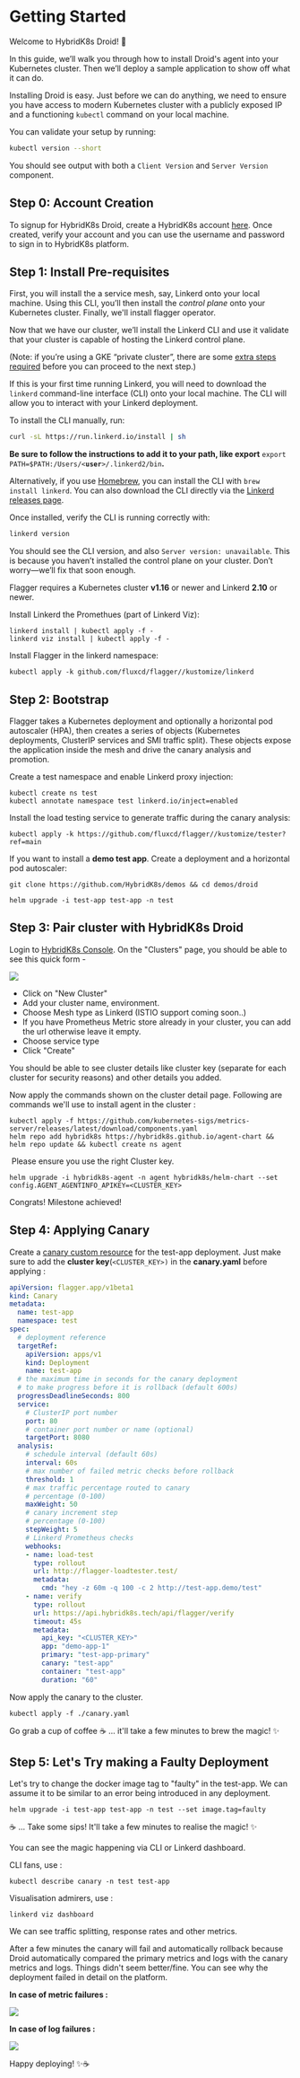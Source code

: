# **Getting Started**

Welcome to HybridK8s Droid! 🎈

In this guide, we’ll walk you through how to install Droid's agent into your Kubernetes cluster. Then we’ll deploy a sample application to show off what it can do.

Installing Droid is easy. Just before we can do anything, we need to ensure you have access to modern Kubernetes cluster with a publicly exposed IP and a functioning `kubectl` command on your local machine.

You can validate your setup by running:

```bash
kubectl version --short
```

You should see output with both a `Client Version` and `Server Version` component.

## **Step 0: Account Creation**

To signup for HybridK8s Droid, create a HybridK8s account [here](https://hybridk8s.tech/signup). Once created, verify your account and you can use the username and password to sign in to HybridK8s platform. 

## **Step 1: Install Pre-requisites**

First, you will install the a service mesh, say, Linkerd onto your local machine. Using this CLI, you’ll then install the _control plane_ onto your Kubernetes cluster. Finally, we'll install flagger operator. 

Now that we have our cluster, we’ll install the Linkerd CLI and use it validate that your cluster is capable of hosting the Linkerd control plane.

(Note: if you’re using a GKE “private cluster”, there are some [extra steps required](https://linkerd.io/2.10/reference/cluster-configuration/#private-clusters) before you can proceed to the next step.)

If this is your first time running Linkerd, you will need to download the `linkerd` command-line interface (CLI) onto your local machine. The CLI will allow you to interact with your Linkerd deployment.

To install the CLI manually, run:

```bash
curl -sL https://run.linkerd.io/install | sh
```

**Be sure to follow the instructions to add it to your path, like export** `export PATH=$PATH:/Users/<`**`user`**`>/.linkerd2/bin`**.**

Alternatively, if you use [Homebrew](https://brew.sh/), you can install the CLI with `brew install linkerd`. You can also download the CLI directly via the [Linkerd releases page](https://github.com/linkerd/linkerd2/releases/).

Once installed, verify the CLI is running correctly with:

```bash
linkerd version
```

You should see the CLI version, and also `Server version: unavailable`. This is because you haven’t installed the control plane on your cluster. Don’t worry—we’ll fix that soon enough.

Flagger requires a Kubernetes cluster **v1.16** or newer and Linkerd **2.10** or newer.

Install Linkerd the Promethues (part of Linkerd Viz):

```shell
linkerd install | kubectl apply -f -
linkerd viz install | kubectl apply -f -
```

Install Flagger in the linkerd namespace:

```shell
kubectl apply -k github.com/fluxcd/flagger//kustomize/linkerd
```

## **Step 2: Bootstrap**

Flagger takes a Kubernetes deployment and optionally a horizontal pod autoscaler (HPA), then creates a series of objects (Kubernetes deployments, ClusterIP services and SMI traffic split). These objects expose the application inside the mesh and drive the canary analysis and promotion.

Create a test namespace and enable Linkerd proxy injection:

```shell
kubectl create ns test
kubectl annotate namespace test linkerd.io/inject=enabled
```

Install the load testing service to generate traffic during the canary analysis:

```shell
kubectl apply -k https://github.com/fluxcd/flagger//kustomize/tester?ref=main
```

If you want to install a **demo test app**. Create a deployment and a horizontal pod autoscaler:

```shell
git clone https://github.com/HybridK8s/demos && cd demos/droid

helm upgrade -i test-app test-app -n test
```

## **Step 3: Pair cluster with HybridK8s Droid**

Login to [HybridK8s Console](https://app.hybridk8s.tech). On the "Clusters" page, you should be able to see this quick form - 

![](https://user-images.githubusercontent.com/15074229/120476692-82c8b800-c3c8-11eb-8e9e-3b0210899917.png)

*   Click on "New Cluster"
*   Add your cluster name, environment.
*   Choose Mesh type as Linkerd (ISTIO support coming soon..)
*   If you have Prometheus Metric store already in your cluster, you can add the url otherwise leave it empty.
*   Choose service type
*   Click "Create"

You should be able to see cluster details like cluster key (separate for each cluster for security reasons) and other details you added. 

Now apply the commands shown on the cluster detail page. Following are commands we'll use to install agent in the cluster :

```shell
kubectl apply -f https://github.com/kubernetes-sigs/metrics-server/releases/latest/download/components.yaml
helm repo add hybridk8s https://hybridk8s.github.io/agent-chart && helm repo update && kubectl create ns agent
```

 Please ensure you use the right Cluster key. 

```shell
helm upgrade -i hybridk8s-agent -n agent hybridk8s/helm-chart --set config.AGENT_AGENTINFO_APIKEY=<CLUSTER_KEY>
```

Congrats! Milestone achieved! 

## **Step 4: Applying Canary**

Create a [canary custom resource](https://github.com/HybridK8s/demos/blob/main/droid/canary.yaml) for the test-app deployment. Just make sure to add the **cluster key**(`<CLUSTER_KEY>)` in the **canary.yaml** before applying :  

```yaml
apiVersion: flagger.app/v1beta1
kind: Canary
metadata:
  name: test-app
  namespace: test
spec:
  # deployment reference
  targetRef:
    apiVersion: apps/v1
    kind: Deployment
    name: test-app
  # the maximum time in seconds for the canary deployment
  # to make progress before it is rollback (default 600s)
  progressDeadlineSeconds: 800
  service:
    # ClusterIP port number
    port: 80
    # container port number or name (optional)
    targetPort: 8080
  analysis:
    # schedule interval (default 60s)
    interval: 60s
    # max number of failed metric checks before rollback
    threshold: 1
    # max traffic percentage routed to canary
    # percentage (0-100)
    maxWeight: 50
    # canary increment step
    # percentage (0-100)
    stepWeight: 5
    # Linkerd Prometheus checks
    webhooks:
    - name: load-test
      type: rollout
      url: http://flagger-loadtester.test/
      metadata:
        cmd: "hey -z 60m -q 100 -c 2 http://test-app.demo/test"
    - name: verify
      type: rollout
      url: https://api.hybridk8s.tech/api/flagger/verify
      timeout: 45s
      metadata:
        api_key: "<CLUSTER_KEY>"
        app: "demo-app-1"
        primary: "test-app-primary"
        canary: "test-app"
        container: "test-app"
        duration: "60"
```

Now apply the canary to the cluster. 

```shell
kubectl apply -f ./canary.yaml
```

Go grab a cup of coffee ☕️ ... it'll take a few minutes to brew the magic! ✨

## **Step 5: Let's Try making a Faulty Deployment**

Let's try to change the docker image tag to "faulty" in the test-app. We can assume it to be similar to an error being introduced in any deployment.

```shell
helm upgrade -i test-app test-app -n test --set image.tag=faulty
```

☕️ ... Take some sips! It'll take a few minutes to realise the magic! ✨

You can see the magic happening via CLI or Linkerd dashboard. 

CLI fans, use : 

```
kubectl describe canary -n test test-app
```

Visualisation admirers, use : 

```shell
linkerd viz dashboard
```

We can see traffic splitting, response rates and other metrics. 

After a few minutes the canary will fail and automatically rollback because Droid automatically compared the primary metrics and logs with the canary metrics and logs. Things didn't seem better/fine. You can see why the deployment failed in detail on the platform.

**In case of metric failures :**

![](https://user-images.githubusercontent.com/15074229/120481033-506d8980-c3cd-11eb-9959-7496cbc8881f.png)

**In case of log failures :**

![](https://user-images.githubusercontent.com/15074229/120481444-bd811f00-c3cd-11eb-9e0c-4863244b6f4f.png)

Happy deploying! ✨☕️
